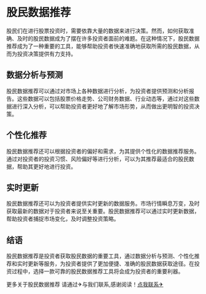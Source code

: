 # 股民数据推荐

股民们在进行股票投资时，需要依靠大量的数据来进行决策。然而，如何获取准确、及时的股民数据成为了摆在许多投资者面前的难题。在这种情况下，股民数据推荐成为了一种重要的工具，能够帮助投资者快速准确地获取所需的股民数据，从而为投资决策提供有力支持。

## 数据分析与预测

股民数据推荐可以通过对市场上各种数据进行分析，为投资者提供预测和分析报告。这些数据可以包括股票价格走势、公司财务数据、行业动态等，通过对这些数据进行深入分析，可以帮助投资者更好地了解市场形势，从而做出更明智的投资决策。

## 个性化推荐

股民数据推荐还可以根据投资者的偏好和需求，为其提供个性化的数据推荐服务。通过对投资者的投资习惯、风险偏好等进行分析，可以为其推荐最适合的股民数据，帮助其更好地进行投资。

## 实时更新

股民数据推荐还可以为投资者提供实时更新的数据服务。市场行情瞬息万变，及时获取最新的数据对于投资者来说至关重要。股民数据推荐可以通过实时更新数据，帮助投资者捕捉市场变化，及时调整投资策略。

## 结语

股民数据推荐是投资者获取股民数据的重要工具，通过数据分析与预测、个性化推荐和实时更新等服务，为投资者提供了更加便捷、准确的股民数据获取途径。在投资过程中，选择一款可靠的股民数据推荐工具将会成为投资者的重要利器。

更多关于股民数据推荐 请通过✈与我们联系,感谢阅读！[点我联系✈](https://www.G208.com)
